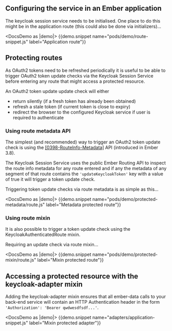 ## Configuring the service in an Ember application

The keycloak session service needs to be initialised. One place to do this might be in the application route (this could also be done via initializers)...

<DocsDemo as |demo|>
  {{demo.snippet name="pods/demo/route-snippet.js" label="Application route"}}
</DocsDemo>

## Protecting routes

As OAuth2 tokens need to be refreshed periodically it is useful to be able to trigger OAuth2 token 
update checks via the Keycloak Session Service before entering any route that might access a 
protected resource. 

An OAuth2 token update update check will either
 - return silently (if a fresh token has already been obtained)
 - refresh a stale token (if current token is close to expiry)
 - redirect the browser to the configured Keycloak service if user is required to authenticate

### Using route metadata API

The simplest (and recommended) way to trigger an OAuth2 token update check is using the 
<a href="https://github.com/emberjs/rfcs/blob/master/text/0398-RouteInfo-Metadata.md">[0398-RouteInfo-Metadata]</a>
API (introduced in Ember 3.8). 

The Keycloak Session Service uses the public Ember Routing API to inspect the route info metadata for any route entered
and if any the metadata of any segment of that route contains the `'updateKeycloakToken'` key with a value of true it will 
trigger a token update check.

Triggering token update checks via route metadata is as simple as this...

<DocsDemo as |demo|>
  {{demo.snippet name="pods/demo/protected-metadata/route.js" label="Metadata protected route"}}
</DocsDemo>

### Using route mixin

It is also possible to trigger a token update check using the KeycloakAuthenticatedRoute mixin.
  
Requiring an update check via route mixin...

<DocsDemo as |demo|>
  {{demo.snippet name="pods/demo/protected-mixin/route.js" label="Mixin protected route"}}
</DocsDemo>


## Accessing a protected resource with the keycloak-adapter mixin
 
Adding the keycloak-adapter mixin ensures that all ember-data calls to your back-end service will contain an HTTP 
Authentication header in the form `'Authorization': 'Bearer qwdwesdfsdf...'`.

<DocsDemo as |demo|>
  {{demo.snippet name="adapters/application-snippet.js" label="Mixin protected adapter"}}
</DocsDemo>
